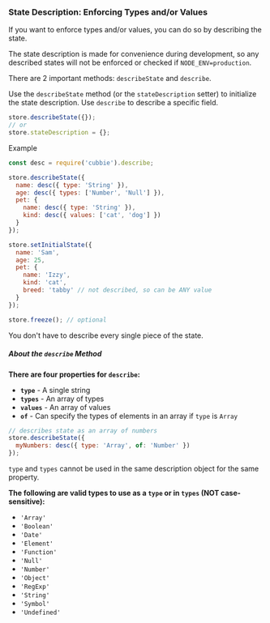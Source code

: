 ### State Description: Enforcing Types and/or Values

If you want to enforce types and/or values, you can do so by describing the state.

The state description is made for convenience during development, so any described states will not be enforced or checked if `NODE_ENV=production`.

There are 2 important methods: `describeState` and `describe`.

Use the `describeState` method (or the `stateDescription` setter) to initialize the state description. Use `describe` to describe a specific field.

``` javascript
store.describeState({});
// or
store.stateDescription = {};
```

Example

``` javascript
const desc = require('cubbie').describe;

store.describeState({
  name: desc({ type: 'String' }),
  age: desc({ types: ['Number', 'Null'] }),
  pet: {
    name: desc({ type: 'String' }),
    kind: desc({ values: ['cat', 'dog'] })
  }
});

store.setInitialState({
  name: 'Sam',
  age: 25,
  pet: {
    name: 'Izzy',
    kind: 'cat',
    breed: 'tabby' // not described, so can be ANY value
  }
});

store.freeze(); // optional

```

You don't have to describe every single piece of the state.

##### About the `describe` Method

**There are four properties for `describe`:**
- **`type`** - A single string
- **`types`** - An array of types
- **`values`** - An array of values
- **`of`** - Can specify the types of elements in an array if `type` is `Array`

``` javascript
// describes state as an array of numbers
store.describeState({
  myNumbers: desc({ type: 'Array', of: 'Number' })
});
```

`type` and `types` cannot be used in the same description object for the same property.

**The following are valid types to use as a `type` or in `types` (NOT case-sensitive):**
- `'Array'`
- `'Boolean'`
- `'Date'`
- `'Element'`
- `'Function'`
- `'Null'`
- `'Number'`
- `'Object'`
- `'RegExp'`
- `'String'`
- `'Symbol'`
- `'Undefined'`